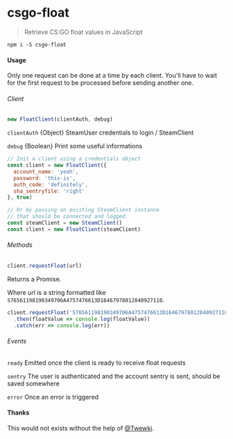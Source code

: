 # csgo-float

> Retrieve CS:GO float values in JavaScript

    npm i -S csgo-float

#### Usage

Only one request can be done at a time by each client. You'll have to wait for the first request to be processed before sending another one.

###### Client

```javascript
new FloatClient(clientAuth, debug)
```

`clientAuth` {Object} SteamUser credentials to login / SteamClient

`debug` {Boolean} Print some useful informations

```javascript
// Init a client using a credentials object
const client = new FloatClient({
  account_name: 'yeah',
  password: 'this-is',
  auth_code: 'definitely',
  sha_sentryfile: 'right'
}, true)

// Or by passing an existing SteamClient instance
// that should be connected and logged.
const steamClient = new SteamClient()
const client = new FloatClient(steamClient)
```

###### Methods

```javascript
client.requestFloat(url)
```

Returns a Promise.

Where url is a string formatted like `S76561198190349706A4757476613D16467978012840927110`.

```javascript
client.requestFloat('S76561198190349706A4757476613D16467978012840927110')
  .then(floatValue => console.log(floatValue))
  .catch(err => console.log(err))
```

###### Events

`ready` Emitted once the client is ready to receive float requests

`sentry` The user is authenticated and the account sentry is sent, should be saved somewhere

`error` Once an error is triggered

#### Thanks

This would not exists without the help of [@Twewki](https://github.com/Tewki).

